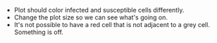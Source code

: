 
- Plot should color infected and susceptible cells differently.
- Change the plot size so we can see what's going on.
- It's not possible to have a red cell that is not adjacent to a grey cell. Something is off.
    
